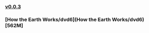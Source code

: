### [v0.0.3](https://github.com/littleflute/great-course30/edit/master/README.md)
### [How the Earth Works/dvd6](How the Earth Works/dvd6) [562M]

